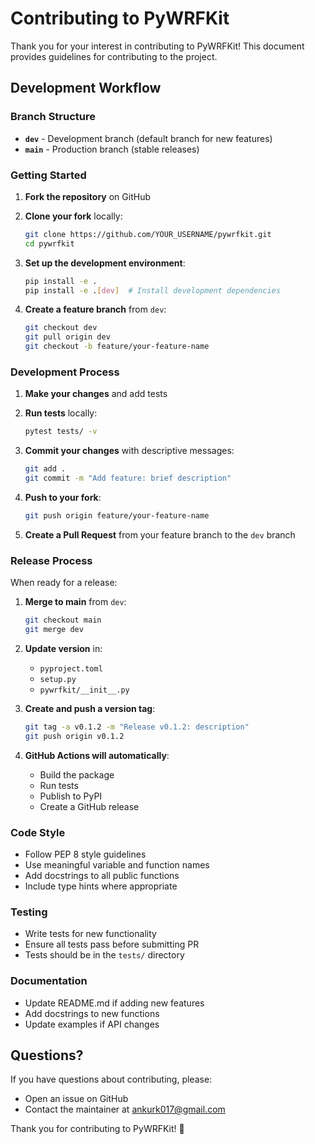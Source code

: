 # Contributing to PyWRFKit

Thank you for your interest in contributing to PyWRFKit! This document provides guidelines for contributing to the project.

## Development Workflow

### Branch Structure

- **`dev`** - Development branch (default branch for new features)
- **`main`** - Production branch (stable releases)

### Getting Started

1. **Fork the repository** on GitHub
2. **Clone your fork** locally:
   ```bash
   git clone https://github.com/YOUR_USERNAME/pywrfkit.git
   cd pywrfkit
   ```

3. **Set up the development environment**:
   ```bash
   pip install -e .
   pip install -e .[dev]  # Install development dependencies
   ```

4. **Create a feature branch** from `dev`:
   ```bash
   git checkout dev
   git pull origin dev
   git checkout -b feature/your-feature-name
   ```

### Development Process

1. **Make your changes** and add tests
2. **Run tests** locally:
   ```bash
   pytest tests/ -v
   ```

3. **Commit your changes** with descriptive messages:
   ```bash
   git add .
   git commit -m "Add feature: brief description"
   ```

4. **Push to your fork**:
   ```bash
   git push origin feature/your-feature-name
   ```

5. **Create a Pull Request** from your feature branch to the `dev` branch

### Release Process

When ready for a release:

1. **Merge to main** from `dev`:
   ```bash
   git checkout main
   git merge dev
   ```

2. **Update version** in:
   - `pyproject.toml`
   - `setup.py`
   - `pywrfkit/__init__.py`

3. **Create and push a version tag**:
   ```bash
   git tag -a v0.1.2 -m "Release v0.1.2: description"
   git push origin v0.1.2
   ```

4. **GitHub Actions will automatically**:
   - Build the package
   - Run tests
   - Publish to PyPI
   - Create a GitHub release

### Code Style

- Follow PEP 8 style guidelines
- Use meaningful variable and function names
- Add docstrings to all public functions
- Include type hints where appropriate

### Testing

- Write tests for new functionality
- Ensure all tests pass before submitting PR
- Tests should be in the `tests/` directory

### Documentation

- Update README.md if adding new features
- Add docstrings to new functions
- Update examples if API changes

## Questions?

If you have questions about contributing, please:
- Open an issue on GitHub
- Contact the maintainer at ankurk017@gmail.com

Thank you for contributing to PyWRFKit! 🚀 